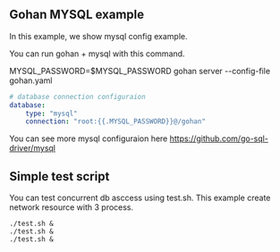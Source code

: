 Gohan MYSQL example
--------------------

In this example, we show mysql config example.

You can run gohan + mysql with this command.

MYSQL_PASSWORD=$MYSQL_PASSWORD gohan server --config-file gohan.yaml

``` yaml
# database connection configuraion
database:
    type: "mysql"
    connection: "root:{{.MYSQL_PASSWORD}}@/gohan"
```

You can see more mysql configuraion here
https://github.com/go-sql-driver/mysql

Simple test script
------------------

You can test concurrent db asccess using test.sh.
This example create network resource with 3 process.

``` shell
./test.sh &
./test.sh &
./test.sh &
```
